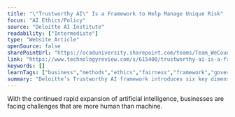 ```yaml
---
title: "\"Trustworthy AI\" Is a Framework to Help Manage Unique Risk"
focus: "AI Ethics/Policy"
source: "Deloitte AI Institute"
readability: ["Intermediate"]
type: "Website Article"
openSource: false
sharePointUrl: "https://ocaduniversity.sharepoint.com/teams/Team_WeCount/Shared%20Documents/Resources%20and%20Tools/Literature%20(curated)/%E2%80%98Trustworthy%20AI%E2%80%99%20is%20a%20framework%20to%20help...ge%20unique%20risk%20-%20MIT%20Technology%20Review.pdf"
link: "https://www.technologyreview.com/s/615400/trustworthy-ai-is-a-framework-to-help-manage-unique-risk/"
keywords: []
learnTags: ["business","methods","ethics","fairness","framework","government","trust"]
summary: "Deloitte’s Trustworthy AI framework introduces six key dimensions that can help safeguard ethics and build a trustworthy AI strategy when considered collectively in the design, development, deployment, and operational phases of AI system implementation. "
---
```

With the continued rapid expansion of artificial intelligence, businesses are facing challenges that are more human than machine.
